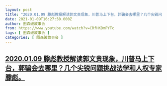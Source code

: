 ```yaml
---
layout: post
title: "2020.01.09 滕彪教授解读郭文贵现象，川普马上下台，郭骗会去哪里？几个尖锐问题挑战法学和人权专家滕彪。"
date: 2021-01-09T16:27:50.000Z
author: 图森破故事会
from: https://www.youtube.com/watch?v=CRfHKDmPYTc
tags: [ 图森破故事会 ]
categories: [ 图森破故事会 ]
---
```

<!--1610209670000-->
[2020.01.09 滕彪教授解读郭文贵现象，川普马上下台，郭骗会去哪里？几个尖锐问题挑战法学和人权专家滕彪。](https://www.youtube.com/watch?v=CRfHKDmPYTc)
------

<div>

</div>
